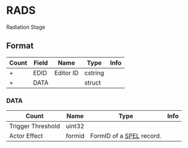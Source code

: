 RADS
====

Radiation Stage

## Format

Count | Field | Name | Type | Info
------|-------|------|------|-----
+ | EDID | Editor ID | cstring |
+ | DATA | | struct |

### DATA

Count | Name | Type | Info
------|------|------|-----
 | Trigger Threshold | uint32 |
 | Actor Effect | formid | FormID of a [SPEL](SPEL.md) record.


